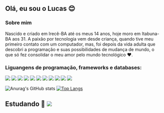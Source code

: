 ## Olá, eu sou o Lucas :blush:

### Sobre mim
Nascido e criado em Irecê-BA até os meus 14 anos, hoje moro em Itabuna-BA aos 31. A paixão por tecnologia vem desde criança, quando tive meu primeiro contato com um computador, mas, foi depois da vida adulta que descobri a programação e suas possibilidades de mudança de mundo, o que só fez consolidar o meu amor pelo mundo tecnológico :heart:.

### Liguangens de programação, frameworks e databases:

<img src="https://img.shields.io/badge/HTML5-E34F26?style=for-the-badge&logo=html5&logoColor=white">
<img src="https://img.shields.io/badge/CSS3-1572B6?style=for-the-badge&logo=css3&logoColor=white">
<img src="https://img.shields.io/badge/JavaScript-323330?style=for-the-badge&logo=javascript&logoColor=F7DF1E">
<img src="https://img.shields.io/badge/React-20232A?style=for-the-badge&logo=react&logoColor=61DAFB">
<img src="https://img.shields.io/badge/Bootstrap-563D7C?style=for-the-badge&logo=bootstrap&logoColor=white">
<img src="https://img.shields.io/badge/Docker-2CA5E0?style=for-the-badge&logo=docker&logoColor=white">
<img src="https://img.shields.io/badge/MySQL-005C84?style=for-the-badge&logo=mysql&logoColor=white">
<img src="https://img.shields.io/badge/Node.js-339933?style=for-the-badge&logo=nodedotjs&logoColor=white">
<img src="https://img.shields.io/badge/Express.js-000000?style=for-the-badge&logo=express&logoColor=white">
<img src="https://img.shields.io/badge/TypeScript-007ACC?style=for-the-badge&logo=typescript&logoColor=white">
<img src="https://img.shields.io/badge/MongoDB-4EA94B?style=for-the-badge&logo=mongodb&logoColor=white">



![Anurag's GitHub stats](https://github-readme-stats.vercel.app/api?username=lucasrosendo&show_icons=true&theme=gruvbox)
[![Top Langs](https://github-readme-stats.vercel.app/api/top-langs/?username=lucasrosendo&langs_count=8&theme=blue-green)](https://github.com/anuraghazra/github-readme-stats)

Estudando 🌱 <img src="https://img.shields.io/badge/Python-FFD43B?style=for-the-badge&logo=python&logoColor=blue">
--------------------------------------------------------------------------------------------


<!--
**lucasrosendo/lucasrosendo** is a ✨ _special_ ✨ repository because its `README.md` (this file) appears on your GitHub profile.



<a href="https://www.linkedin.com/in/lucasrosendo/"><img src="https://img.shields.io/badge/LinkedIn-0077B5?style=for-the-badge&logo=linkedin&logoColor=white"></a>

Here are some ideas to get you started:

- 🔭 I’m currently working on ...
- 🌱 I’m currently learning ...
- 👯 I’m looking to collaborate on ...
- 🤔 I’m looking for help with ...
- 💬 Ask me about ...
- 📫 How to reach me: ...
- 😄 Pronouns: ...
- ⚡ Fun fact: ...
-->
